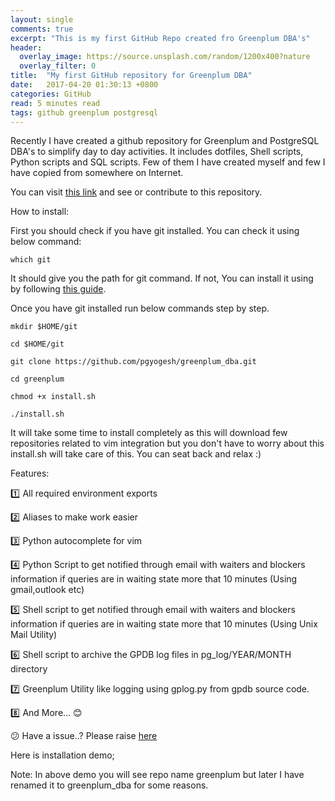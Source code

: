```yaml
---
layout: single
comments: true
excerpt: "This is my first GitHub Repo created fro Greenplum DBA's"
header:
  overlay_image: https://source.unsplash.com/random/1200x400?nature
  overlay_filter: 0
title:  "My first GitHub repository for Greenplum DBA"
date:   2017-04-20 01:30:13 +0800
categories: GitHub
read: 5 minutes read
tags: github greenplum postgresql
---
```


Recently I have created a github repository for Greenplum and PostgreSQL DBA's to simplify day to day activities. It includes dotfiles, Shell scripts, Python scripts and SQL scripts. Few of them I have created myself and few I have copied from somewhere on Internet.

You can visit [this link](https://github.com/pgyogesh/greenplum_dba) and see or contribute to this repository.

How to install:


First you should check if you have git installed. You can check it using below command:

`which git`

It should give you the path for git command. If not, You can install it using by following [this guide](https://git-scm.com/download/linux).

Once you have git installed run below commands step by step.

`mkdir $HOME/git`

`cd $HOME/git`

`git clone https://github.com/pgyogesh/greenplum_dba.git`

`cd greenplum`

`chmod +x install.sh`

`./install.sh`

It will take some time to install completely as this will download few repositories related to vim integration but you don't have to worry about this install.sh will take care of this. You can seat back and relax :)

Features:

:one: All required environment exports

:two: Aliases to make work easier

:three: Python autocomplete for vim

:four: Python Script to get notified through email with waiters and blockers information if queries are in waiting state more that 10 minutes (Using gmail,outlook etc)

:five: Shell script to get notified through email with waiters and blockers information if queries are in waiting state more that 10 minutes (Using Unix Mail Utility)

:six: Shell script to archive the GPDB log files in pg_log/YEAR/MONTH directory

:seven: Greenplum Utility like logging using gplog.py from gpdb source code.

:eight: And More... :blush:

:confused: Have a issue..? Please raise [here](https://github.com/pgyogesh/greenplum_dba/issues/new)

Here is installation demo;

<script src="https://asciinema.org/a/119139.js" id="asciicast-119139" async></script>

Note: In above demo you will see repo name greenplum but later I have renamed it to greenplum_dba for some reasons.
